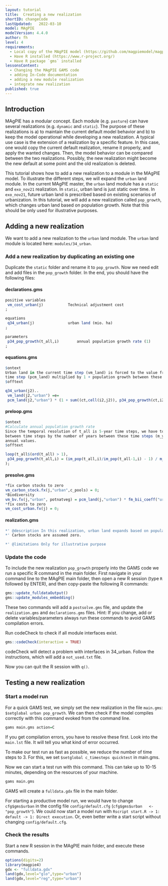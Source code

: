 ```yaml
---
layout: tutorial
title:  Creating a new realization
shortID: changeCode
lastUpdated:   2022-03-10
model: MAgPIE
modelVersion: 4.4.0
author: fh
level: 4
requirements:
  - Local copy of the MAgPIE model (https://github.com/magpiemodel/magpie)
  - Have R installed (https://www.r-project.org/)
  - Have R package `gms` installed
lessonsContent:
  - Changing the MAgPIE GAMS code
  - adding In-Code documentation
  - adding a new module realization
  - integrate new realization
published: true
---
```


## Introduction

MAgPIE has a modular concept. Each module (e.g. `pasture`) can have
several realizations (e.g. `dynamic` and `static`). The purpose of these
realizations is a) to maintain the current default model behavior and b)
to keep the model operational while developing a new realization. A
typical use case is the extension of a realization by a specific
feature. In this case, one would copy the current default realization,
rename it properly, and apply the wanted changes. Then, the model
behavior can be compared between the two realizations. Possibly, the
new realization might become the new default at some point and the old
realization is deleted.

This tutorial shows how to add a new realization to a module in the
MAgPIE model. To illustrate the different steps, we will expand the
`urban` land module. In the current MAgPIE master, the `urban` land
module has a `static` and `exo_nov21` realization. In `static`, 
urban land is just static over time. In `exo_nov21`, future
urban land is prescribed based on existing scenarios of urbanization.
In this tutorial, we will add a new realization called `pop_growth`, 
which changes urban land based on population
growth. Note that this should be only used for illustrative purposes. 

## Adding a new realization

We want to add a new realization to the `urban` land module. The `urban`
land module is located here: `modules/34_urban`.

### Add a new realization by duplicating an existing one

Duplicate the `static` folder and rename it to `pop_growth`. Now we need edit and add 
files in the `pop_growth` folder. 
In the end, you should have the following files:

#### declarations.gms

``` r
positive variables
 vm_cost_urban(j)			Technical adjustment cost
;

equations
 q34_urban(j)       		urban land (mio. ha)
;

parameters
 p34_pop_growth(t_all,i) 		annual population growth rate (1)
;
```

#### equations.gms

``` r
$ontext
Urban land in the current time step (vm_land) is forced to the value from the previous 
time step (pcm_land) multiplied by 1 + population growth between these time steps.
$offtext

q34_urban(j2)..
 vm_land(j2,"urban") =e= 
 pcm_land(j2,"urban") * (1 + sum((ct,cell(i2,j2)), p34_pop_growth(ct,i2)) * m_timestep_length);
```

#### preloop.gms

``` r
$ontext
#Calculate annual population growth rate
Since the temporal resolution of t_all is 5-year time steps, we have to divide the change 
between time steps by the number of years between these time steps (m_yeardiff) to get 
annual values.
$offtext

loop(t_all$(ord(t_all) > 1),
 p34_pop_growth(t_all,i) = (im_pop(t_all,i)/im_pop(t_all-1,i) - 1) / m_yeardiff(t_all);
);
```

#### presolve.gms

``` r
*fix carbon stocks to zero
vm_carbon_stock.fx(j,"urban",c_pools) = 0;
*Biodiversity
vm_bv.fx(j,"urban", potnatveg) = pcm_land(j,"urban") * fm_bii_coeff("urban",potnatveg) * fm_luh2_side_layers(j,potnatveg);
*fix costs to zero
vm_cost_urban.fx(j) = 0;
```

#### realization.gms

``` r
*' @description In this realization, urban land expands based on population growth.
*' Carbon stocks are assumed zero.

*' @limitations Only for illustrative purpose
```

### Update the code

To include the new realization `pop_growth` properly into the GAMS code we
run a specific R command in the main folder. First navigate in your
command line to the MAgPIE main folder, then open a new R session (type
`R` followed by ENTER), and then copy-paste the following R commands:

``` r
gms::update_fulldataOutput()
gms::update_modules_embedding()
```

These two commands will add a `postsolve.gms` file, and update the
`realization.gms` and `declarations.gms` files. Hint: If you change, add
or delete variables/parameters always run these commands to avoid GAMS
compilation errors.

Run codeCheck to check if all module interfaces exist.

``` r
gms::codeCheck(interactive = TRUE)
```

codeCheck will detect a problem with interfaces in 34\_urban. Follow the
instructions, which will add a `not_used.txt` file.

Now you can quit the R session with `q()`.

## Testing a new realization

### Start a model run

For a quick GAMS test, we simply set the new realization in the file
`main.gms`: `$setglobal urban pop_growth`. We can then
check if the model compiles correctly with this command evoked from the
command line.

``` r
gams main.gms action=C
```

If you get compilation errors, you have to resolve these first. Look
into the `main.lst` file. It will tell you what kind of error occurred.

To make our test run as fast as possible, we reduce the number of time
steps to 3. For this, we set `$setglobal c_timesteps quicktest` in main.gms.

Now we can start a test run with this command. This can take up to 10-15
minutes, depending on the resources of your machine.

``` r
gams main.gms
```

GAMS will create a `fulldata.gdx` file in the main folder.

For starting a productive model run, we would have to change `cfg$gms$urban` in 
the config file `config/default.cfg` (`cfg$gms$urban   <- "pop_growth"`).
We could now start a model run with `Rscript start.R -> 1: default -> 1:
Direct execution`. Or, even better write a start script without changing
`config/default.cfg`.

### Check the results

Start a new R session in the MAgPIE main folder, and execute these
commands.

``` r
options(digits=2)
library(magpie4)
gdx <- "fulldata.gdx"
land(gdx,level="glo",type="urban")
land(gdx,level="reg",type="urban")
```
